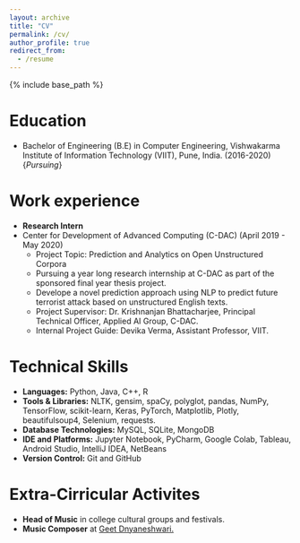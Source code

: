 ```yaml
---
layout: archive
title: "CV"
permalink: /cv/
author_profile: true
redirect_from:
  - /resume
---
```


{% include base_path %}

Education
======
* Bachelor of Engineering (B.E) in Computer Engineering, Vishwakarma Institute of Information Technology (VIIT),
  Pune, India. (2016-2020)  {<i>Pursuing</i>}

Work experience
======
* <strong>Research Intern</strong>
* Center for Development of Advanced Computing (C-DAC) (April 2019 - May 2020) 
  * Project Topic: Prediction and Analytics on Open Unstructured Corpora
  * Pursuing a year long research internship at C-DAC as part of the sponsored final year thesis project.
  * Develope a novel prediction approach using NLP to predict future terrorist attack based on unstructured English texts.
  * Project Supervisor: Dr. Krishnanjan Bhattacharjee, Principal Technical Officer, Applied AI Group, C-DAC.
  * Internal Project Guide: Devika Verma, Assistant Professor, VIIT.

Technical Skills
======
* <strong>Languages:</strong> Python, Java, C++, R
* <strong>Tools & Libraries:</strong> NLTK, gensim, spaCy, polyglot, pandas, NumPy, TensorFlow, scikit-learn, Keras, PyTorch, 		  Matplotlib, Plotly, beautifulsoup4, Selenium, requests. 
* <strong>Database Technologies:</strong> MySQL, SQLite, MongoDB 
* <strong>IDE and Platforms:</strong>  Jupyter Notebook, PyCharm, Google Colab, Tableau, Android Studio, IntelliJ IDEA, NetBeans 
* <strong>Version Control:</strong> Git and GitHub 

Extra-Cirricular Activites
======
* <strong>Head of Music</strong> in college cultural groups and festivals.
* <strong>Music Composer</strong> at <a href="https://sites.google.com/view/geetdnyaneshwari">Geet Dnyaneshwari.</a>
 
